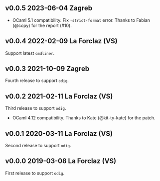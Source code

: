 v0.0.5 2023-06-04 Zagreb
------------------------

* OCaml 5.1 compatibility. Fix `-strict-format` error. 
  Thanks to Fabian (@copy) for the report (#10).


v0.0.4 2022-02-09 La Forclaz (VS)
---------------------------------

Support latest `cmdliner`.


v0.0.3 2021-10-09 Zagreb
------------------------

Fourth release to support `odig`.


v0.0.2 2021-02-11 La Forclaz (VS)
---------------------------------

Third release to support `odig`.

* OCaml 4.12 compatibility. 
  Thanks to Kate (@kit-ty-kate) for the patch.


v0.0.1 2020-03-11 La Forclaz (VS)
--------------------------------

Second release to support `odig`.


v0.0.0 2019-03-08 La Forclaz (VS)
---------------------------------

First release to support `odig`.
